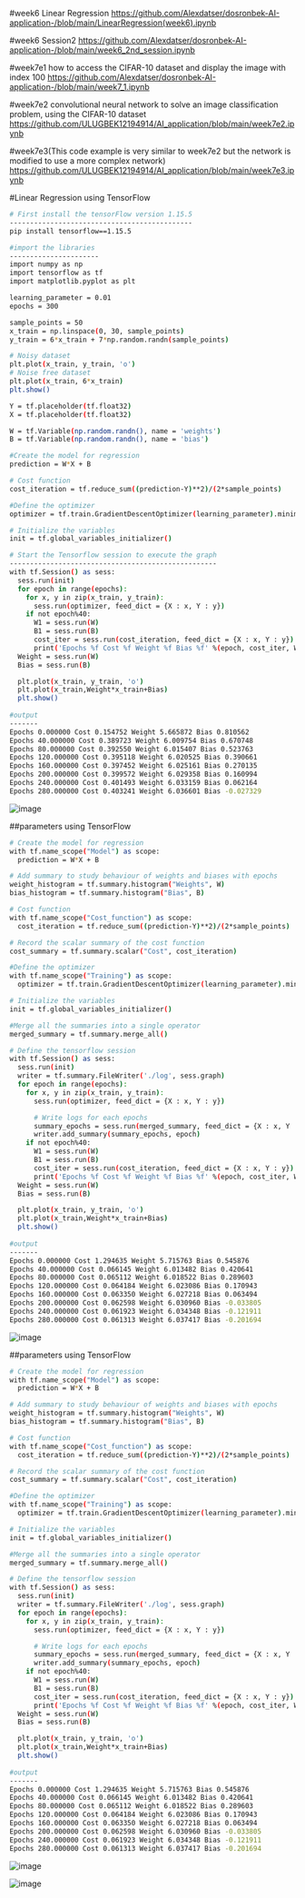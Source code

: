 #week6 Linear Regression 
https://github.com/Alexdatser/dosronbek-AI-application-/blob/main/LinearRegression(week6).ipynb

#week6 Session2
https://github.com/Alexdatser/dosronbek-AI-application-/blob/main/week6_2nd_session.ipynb

#week7e1 how to access the CIFAR-10 dataset and display the image with index 100
https://github.com/Alexdatser/dosronbek-AI-application-/blob/main/week7_1.ipynb

#week7e2   convolutional neural network to solve an image classification problem, using the CIFAR-10 dataset
https://github.com/ULUGBEK12194914/AI_application/blob/main/week7e2.ipynb

#week7e3(This code example is very similar to week7e2 but the network is modified to use a more complex network) https://github.com/ULUGBEK12194914/AI_application/blob/main/week7e3.ipynb


#Linear Regression using TensorFlow

```bash
# First install the tensorFlow version 1.15.5
---------------------------------------------
pip install tensorflow==1.15.5

#import the libraries
----------------------
import numpy as np
import tensorflow as tf
import matplotlib.pyplot as plt

learning_parameter = 0.01
epochs = 300

sample_points = 50
x_train = np.linspace(0, 30, sample_points)
y_train = 6*x_train + 7*np.random.randn(sample_points)

# Noisy dataset
plt.plot(x_train, y_train, 'o')
# Noise free dataset 
plt.plot(x_train, 6*x_train)
plt.show()

Y = tf.placeholder(tf.float32)
X = tf.placeholder(tf.float32)

W = tf.Variable(np.random.randn(), name = 'weights')
B = tf.Variable(np.random.randn(), name = 'bias')

#Create the model for regression
prediction = W*X + B

# Cost function
cost_iteration = tf.reduce_sum((prediction-Y)**2)/(2*sample_points)

#Define the optimizer
optimizer = tf.train.GradientDescentOptimizer(learning_parameter).minimize(cost_iteration)

# Initialize the variables
init = tf.global_variables_initializer()

# Start the Tensorflow session to execute the graph
---------------------------------------------------
with tf.Session() as sess:
  sess.run(init)
  for epoch in range(epochs):
    for x, y in zip(x_train, y_train):
      sess.run(optimizer, feed_dict = {X : x, Y : y})
    if not epoch%40:
      W1 = sess.run(W)
      B1 = sess.run(B)
      cost_iter = sess.run(cost_iteration, feed_dict = {X : x, Y : y})
      print('Epochs %f Cost %f Weight %f Bias %f' %(epoch, cost_iter, W1, B1))
  Weight = sess.run(W)
  Bias = sess.run(B)

  plt.plot(x_train, y_train, 'o')
  plt.plot(x_train,Weight*x_train+Bias)
  plt.show()
  
#output
-------
Epochs 0.000000 Cost 0.154752 Weight 5.665872 Bias 0.810562
Epochs 40.000000 Cost 0.389723 Weight 6.009754 Bias 0.670748
Epochs 80.000000 Cost 0.392550 Weight 6.015407 Bias 0.523763
Epochs 120.000000 Cost 0.395118 Weight 6.020525 Bias 0.390661
Epochs 160.000000 Cost 0.397452 Weight 6.025161 Bias 0.270135
Epochs 200.000000 Cost 0.399572 Weight 6.029358 Bias 0.160994
Epochs 240.000000 Cost 0.401493 Weight 6.033159 Bias 0.062164
Epochs 280.000000 Cost 0.403241 Weight 6.036601 Bias -0.027329
```
![image](https://user-images.githubusercontent.com/81208782/197143098-a410ae18-02ed-4b0e-9620-1fed9303af17.png)

##parameters using TensorFlow
```bash
# Create the model for regression
with tf.name_scope("Model") as scope:
  prediction = W*X + B

# Add summary to study behaviour of weights and biases with epochs
weight_histogram = tf.summary.histogram("Weights", W)
bias_histogram = tf.summary.histogram("Bias", B)

# Cost function
with tf.name_scope("Cost_function") as scope:
  cost_iteration = tf.reduce_sum((prediction-Y)**2)/(2*sample_points)

# Record the scalar summary of the cost function
cost_summary = tf.summary.scalar("Cost", cost_iteration)

#Define the optimizer
with tf.name_scope("Training") as scope:
  optimizer = tf.train.GradientDescentOptimizer(learning_parameter).minimize(cost_iteration)

# Initialize the variables
init = tf.global_variables_initializer()

#Merge all the summaries into a single operator
merged_summary = tf.summary.merge_all()

# Define the tensorflow session
with tf.Session() as sess:
  sess.run(init)
  writer = tf.summary.FileWriter('./log', sess.graph)
  for epoch in range(epochs):
    for x, y in zip(x_train, y_train):
      sess.run(optimizer, feed_dict = {X : x, Y : y})

      # Write logs for each epochs
      summary_epochs = sess.run(merged_summary, feed_dict = {X : x, Y : y})
      writer.add_summary(summary_epochs, epoch)
    if not epoch%40:
      W1 = sess.run(W)
      B1 = sess.run(B)
      cost_iter = sess.run(cost_iteration, feed_dict = {X : x, Y : y})
      print('Epochs %f Cost %f Weight %f Bias %f' %(epoch, cost_iter, W1, B1))
  Weight = sess.run(W)
  Bias = sess.run(B)

  plt.plot(x_train, y_train, 'o')
  plt.plot(x_train,Weight*x_train+Bias)
  plt.show()
  
#output
-------
Epochs 0.000000 Cost 1.294635 Weight 5.715763 Bias 0.545876
Epochs 40.000000 Cost 0.066145 Weight 6.013482 Bias 0.420641
Epochs 80.000000 Cost 0.065112 Weight 6.018522 Bias 0.289603
Epochs 120.000000 Cost 0.064184 Weight 6.023086 Bias 0.170943
Epochs 160.000000 Cost 0.063350 Weight 6.027218 Bias 0.063494
Epochs 200.000000 Cost 0.062598 Weight 6.030960 Bias -0.033805
Epochs 240.000000 Cost 0.061923 Weight 6.034348 Bias -0.121911
Epochs 280.000000 Cost 0.061313 Weight 6.037417 Bias -0.201694
```
![image](https://user-images.githubusercontent.com/81208782/197143819-681573ce-448c-4587-bfe2-95b0136f2a37.png)

##parameters using TensorFlow
```bash
# Create the model for regression
with tf.name_scope("Model") as scope:
  prediction = W*X + B

# Add summary to study behaviour of weights and biases with epochs
weight_histogram = tf.summary.histogram("Weights", W)
bias_histogram = tf.summary.histogram("Bias", B)

# Cost function
with tf.name_scope("Cost_function") as scope:
  cost_iteration = tf.reduce_sum((prediction-Y)**2)/(2*sample_points)

# Record the scalar summary of the cost function
cost_summary = tf.summary.scalar("Cost", cost_iteration)

#Define the optimizer
with tf.name_scope("Training") as scope:
  optimizer = tf.train.GradientDescentOptimizer(learning_parameter).minimize(cost_iteration)

# Initialize the variables
init = tf.global_variables_initializer()

#Merge all the summaries into a single operator
merged_summary = tf.summary.merge_all()

# Define the tensorflow session
with tf.Session() as sess:
  sess.run(init)
  writer = tf.summary.FileWriter('./log', sess.graph)
  for epoch in range(epochs):
    for x, y in zip(x_train, y_train):
      sess.run(optimizer, feed_dict = {X : x, Y : y})

      # Write logs for each epochs
      summary_epochs = sess.run(merged_summary, feed_dict = {X : x, Y : y})
      writer.add_summary(summary_epochs, epoch)
    if not epoch%40:
      W1 = sess.run(W)
      B1 = sess.run(B)
      cost_iter = sess.run(cost_iteration, feed_dict = {X : x, Y : y})
      print('Epochs %f Cost %f Weight %f Bias %f' %(epoch, cost_iter, W1, B1))
  Weight = sess.run(W)
  Bias = sess.run(B)

  plt.plot(x_train, y_train, 'o')
  plt.plot(x_train,Weight*x_train+Bias)
  plt.show()
  
#output
-------
Epochs 0.000000 Cost 1.294635 Weight 5.715763 Bias 0.545876
Epochs 40.000000 Cost 0.066145 Weight 6.013482 Bias 0.420641
Epochs 80.000000 Cost 0.065112 Weight 6.018522 Bias 0.289603
Epochs 120.000000 Cost 0.064184 Weight 6.023086 Bias 0.170943
Epochs 160.000000 Cost 0.063350 Weight 6.027218 Bias 0.063494
Epochs 200.000000 Cost 0.062598 Weight 6.030960 Bias -0.033805
Epochs 240.000000 Cost 0.061923 Weight 6.034348 Bias -0.121911
Epochs 280.000000 Cost 0.061313 Weight 6.037417 Bias -0.201694
```
![image](https://user-images.githubusercontent.com/81208782/197144257-85947e63-d43b-4c4b-b5c7-b00073ce826f.png)

![image](https://user-images.githubusercontent.com/81208782/197144390-f43e092e-1e4f-481a-a6e1-4763a389805a.png)

